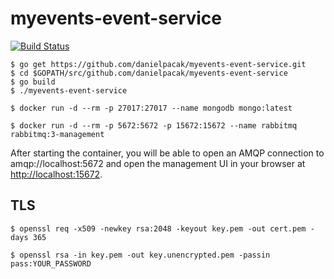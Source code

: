 # myevents-event-service

[![Build Status](https://travis-ci.org/danielpacak/myevents-event-service.svg?branch=master)](https://travis-ci.org/danielpacak/myevents-event-service)

```
$ go get https://github.com/danielpacak/myevents-event-service.git
$ cd $GOPATH/src/github.com/danielpacak/myevents-event-service
$ go build
$ ./myevents-event-service
```

```
$ docker run -d --rm -p 27017:27017 --name mongodb mongo:latest
```

```
$ docker run -d --rm -p 5672:5672 -p 15672:15672 --name rabbitmq rabbitmq:3-management
```

After starting the container, you will be able to open an AMQP connection to
amqp://localhost:5672 and open the management UI in your browser at
[http://localhost:15672](http://localhost:15672).

## TLS

```
$ openssl req -x509 -newkey rsa:2048 -keyout key.pem -out cert.pem -days 365
```

```
$ openssl rsa -in key.pem -out key.unencrypted.pem -passin pass:YOUR_PASSWORD
```
